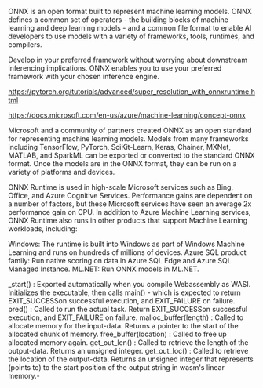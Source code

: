 ONNX is an open format built to represent machine learning models. ONNX defines a common set of operators - the building blocks of machine learning and deep learning models - and a common file format to enable AI developers to use models with a variety of frameworks, tools, runtimes, and compilers.

Develop in your preferred framework without worrying about downstream inferencing implications. ONNX enables you to use your preferred framework with your chosen inference engine.


https://pytorch.org/tutorials/advanced/super_resolution_with_onnxruntime.html



https://docs.microsoft.com/en-us/azure/machine-learning/concept-onnx



Microsoft and a community of partners created ONNX as an open standard for representing machine learning models. Models from many frameworks including TensorFlow, PyTorch, SciKit-Learn, Keras, Chainer, MXNet, MATLAB, and SparkML can be exported or converted to the standard ONNX format. Once the models are in the ONNX format, they can be run on a variety of platforms and devices.

ONNX Runtime is used in high-scale Microsoft services such as Bing, Office, and Azure Cognitive Services. Performance gains are dependent on a number of factors, but these Microsoft services have seen an average 2x performance gain on CPU. In addition to Azure Machine Learning services, ONNX Runtime also runs in other products that support Machine Learning workloads, including:

Windows: The runtime is built into Windows as part of Windows Machine Learning and runs on hundreds of millions of devices.
Azure SQL product family: Run native scoring on data in Azure SQL Edge and Azure SQL Managed Instance.
ML.NET: Run ONNX models in ML.NET.




_start() : Exported automatically when you compile Webassembly as WASI. Initializes the executable, then calls main() - which is expected to return EXIT_SUCCESSon successful execution, and EXIT_FAILURE on failure.
pred() : Called to run the actual task. Return EXIT_SUCCESSon successful execution, and EXIT_FAILURE on failure.
malloc_buffer(length) : Called to allocate memory for the input-data. Returns a pointer to the start of the allocated chunk of memory.
free_buffer(location) : Called to free up allocated memory again.
get_out_len() : Called to retrieve the length of the output-data. Returns an unsigned integer.
get_out_loc() : Called to retrieve the location of the output-data. Returns an unsigned integer that represents (points to) to the start position of the output string in wasm's linear memory.-